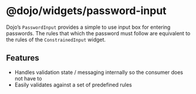 <span class="citation" data-cites="dojo/widgets/password-input">@dojo/widgets/password-input</span>
===================================================================================================

Dojo’s `PasswordInput` provides a simple to use input box for entering passwords. The rules that which the password must follow are equivalent to the rules of the `ConstrainedInput` widget.

Features
--------

-   Handles validation state / messaging internally so the consumer does not have to
-   Easily validates against a set of predefined rules
